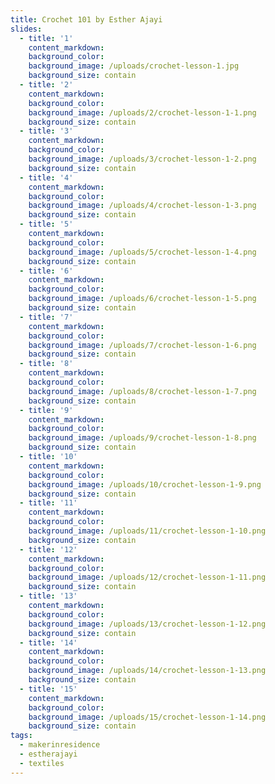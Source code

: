 ```yaml
---
title: Crochet 101 by Esther Ajayi
slides:
  - title: '1'
    content_markdown:
    background_color:
    background_image: /uploads/crochet-lesson-1.jpg
    background_size: contain
  - title: '2'
    content_markdown:
    background_color:
    background_image: /uploads/2/crochet-lesson-1-1.png
    background_size: contain
  - title: '3'
    content_markdown:
    background_color:
    background_image: /uploads/3/crochet-lesson-1-2.png
    background_size: contain
  - title: '4'
    content_markdown:
    background_color:
    background_image: /uploads/4/crochet-lesson-1-3.png
    background_size: contain
  - title: '5'
    content_markdown:
    background_color:
    background_image: /uploads/5/crochet-lesson-1-4.png
    background_size: contain
  - title: '6'
    content_markdown:
    background_color:
    background_image: /uploads/6/crochet-lesson-1-5.png
    background_size: contain
  - title: '7'
    content_markdown:
    background_color:
    background_image: /uploads/7/crochet-lesson-1-6.png
    background_size: contain
  - title: '8'
    content_markdown:
    background_color:
    background_image: /uploads/8/crochet-lesson-1-7.png
    background_size: contain
  - title: '9'
    content_markdown:
    background_color:
    background_image: /uploads/9/crochet-lesson-1-8.png
    background_size: contain
  - title: '10'
    content_markdown:
    background_color:
    background_image: /uploads/10/crochet-lesson-1-9.png
    background_size: contain
  - title: '11'
    content_markdown:
    background_color:
    background_image: /uploads/11/crochet-lesson-1-10.png
    background_size: contain
  - title: '12'
    content_markdown:
    background_color:
    background_image: /uploads/12/crochet-lesson-1-11.png
    background_size: contain
  - title: '13'
    content_markdown:
    background_color:
    background_image: /uploads/13/crochet-lesson-1-12.png
    background_size: contain
  - title: '14'
    content_markdown:
    background_color:
    background_image: /uploads/14/crochet-lesson-1-13.png
    background_size: contain
  - title: '15'
    content_markdown:
    background_color:
    background_image: /uploads/15/crochet-lesson-1-14.png
    background_size: contain
tags:
  - makerinresidence
  - estherajayi
  - textiles
---
```

